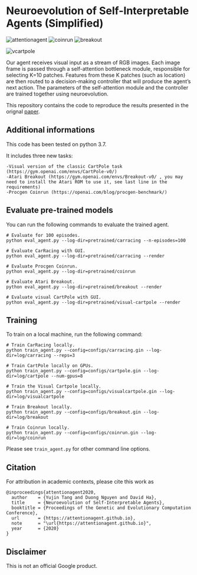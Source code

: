 # Neuroevolution of Self-Interpretable Agents (Simplified)

![attentionagent](https://storage.googleapis.com/quickdraw-models/sketchRNN/attention/assets/card/attentionagent.gif) 
![coinrun](https://media.giphy.com/media/HFmrCrvXS9QRFAfjZa/giphy.gif)
![breakout](https://media.giphy.com/media/3jU4sxm4Mc7LYWuOA5/giphy.gif)

![vcartpole](https://media.giphy.com/media/jtGtJq5zWKuyPM3xQS/giphy.gif)

Our agent receives visual input as a stream of RGB images. Each image frame is passed through a self-attention bottleneck module, responsible for selecting K=10 patches. Features from these K patches (such as location) are then routed to a decision-making controller that will produce the agent’s next action. The parameters of the self-attention module and the controller are trained together using neuroevolution.

This repository contains the code to reproduce the results presented in the orignal [paper](https://attentionagent.github.io/).

## Additional informations

This code has been tested on python 3.7.

It includes three new tasks:

    -Visual version of the classic CartPole task (https://gym.openai.com/envs/CartPole-v0/)
    -Atari Breakout (https://gym.openai.com/envs/Breakout-v0/ , you may need to install the Atari ROM to use it, see last line in the requirements)
    -Procgen Coinrun (https://openai.com/blog/procgen-benchmark/)

## Evaluate pre-trained models

You can run the following commands to evaluate the trained agent.
```
# Evaluate for 100 episodes.
python eval_agent.py --log-dir=pretrained/carracing --n-episodes=100

# Evaluate CarRacing with GUI.
python eval_agent.py --log-dir=pretrained/carracing --render

# Evaluate Procgen Coinrun.
python eval_agent.py --log-dir=pretrained/coinrun

# Evaluate Atari Breakout.
python eval_agent.py --log-dir=pretrained/breakout --render

# Evaluate visual CartPole with GUI.
python eval_agent.py --log-dir=pretrained/visual-cartpole --render
```

## Training

To train on a local machine, run the following command:
```
# Train CarRacing locally.
python train_agent.py --config=configs/carracing.gin --log-dir=log/carracing --reps=3

# Train CartPole locally on GPUs.
python train_agent.py --config=configs/cartpole.gin --log-dir=log/cartpole --num-gpus=8

# Train the Visual Cartpole locally.
python train_agent.py --config=configs/visualcartpole.gin --log-dir=log/visualcartpole

# Train Breakout locally.
python train_agent.py --config=configs/breakout.gin --log-dir=log/breakout

# Train Coinrun locally.
python train_agent.py --config=configs/coinrun.gin --log-dir=log/coinrun
```
Please see `train_agent.py` for other command line options.

## Citation
For attribution in academic contexts, please cite this work as

```
@inproceedings{attentionagent2020,
  author    = {Yujin Tang and Duong Nguyen and David Ha},
  title     = {Neuroevolution of Self-Interpretable Agents},
  booktitle = {Proceedings of the Genetic and Evolutionary Computation Conference},
  url       = {https://attentionagent.github.io},
  note      = "\url{https://attentionagent.github.io}",
  year      = {2020}
}
```

## Disclaimer

This is not an official Google product.
